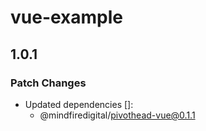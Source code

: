 # vue-example

## 1.0.1

### Patch Changes

- Updated dependencies []:
  - @mindfiredigital/pivothead-vue@0.1.1
